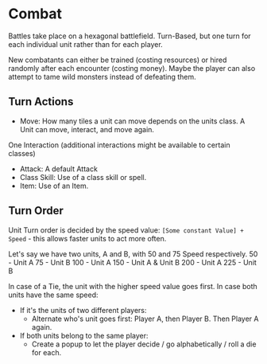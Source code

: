 # Combat

Battles take place on a hexagonal battlefield. Turn-Based, but one turn for each individual unit rather than for each
player.

New combatants can either be trained (costing resources) or hired randomly after each encounter (costing money). Maybe
the player can also attempt to tame wild monsters instead of defeating them.

## Turn Actions

- Move: How many tiles a unit can move depends on the units class. A Unit can move, interact, and move again.

One Interaction (additional interactions might be available to certain classes)

- Attack: A default Attack
- Class Skill: Use of a class skill or spell.
- Item: Use of an Item.

## Turn Order

Unit Turn order is decided by the speed value: `[Some constant Value] + Speed` - this allows faster units to act more
often.

Let's say we have two units, A and B, with 50 and 75 Speed respectively.
50 - Unit A
75 - Unit B
100 - Unit A
150 - Unit A & Unit B
200 - Unit A
225 - Unit B

In case of a Tie, the unit with the higher speed value goes first.
In case both units have the same speed:

- If it's the units of two different players:
    - Alternate who's unit goes first: Player A, then Player B. Then Player A again.
- If both units belong to the same player:
    - Create a popup to let the player decide / go alphabetically / roll a die for each.
